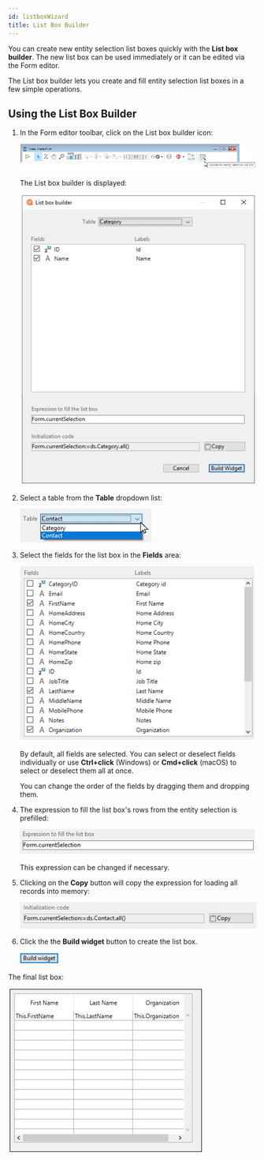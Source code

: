 ```yaml
---
id: listboxWizard
title: List Box Builder
---
```



You can create new entity selection list boxes quickly with the **List box builder**. The new list box can be used immediately or it can be edited via the Form editor.

The List box builder lets you create and fill entity selection list boxes in a few simple operations.



## Using the List Box Builder


1.	In the Form editor toolbar, click on the List box builder icon:
	
	![](assets/en/FormEditor/listboxBuilderIcon.png)
	
	The List box builder is displayed:
	
	![](assets/en/FormEditor/listboxBuilder.png)	
	
2.	Select a table from the **Table** dropdown list:

	![](assets/en/FormEditor/listboxBuilderTable.png)
	
3.	Select the fields for the list box in the **Fields** area:

	![](assets/en/FormEditor/listboxBuilderFields.png)
	
	By default, all fields are selected. You can select or deselect fields individually or use **Ctrl+click** (Windows) or **Cmd+click** (macOS) to select or deselect them all at once.
	
	You can change the order of the fields by dragging them and dropping them.

4.	The expression to fill the list box's rows from the entity selection is prefilled:

	![](assets/en/FormEditor/listboxBuilderExpression.png)
	
	This expression can be changed if necessary.
	
5.	Clicking on the **Copy** button will copy the expression for loading all records into memory:

	![](assets/en/FormEditor/listboxBuilderCode.png)
	
6.	Click the the **Build widget** button to create the list box.

	![](assets/en/FormEditor/listboxBuilderBuild.png)
	
The final list box:

![](assets/en/FormEditor/listboxBuilderListbox.png)
